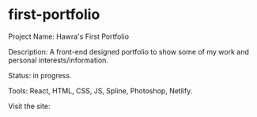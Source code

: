 # first-portfolio

Project Name: Hawra's First Portfolio

Description: A front-end designed portfolio to show some of my work and personal interests/information. 

Status: in progress.

Tools: React, HTML, CSS, JS, Spline, Photoshop, Netlify.

Visit the site: 
